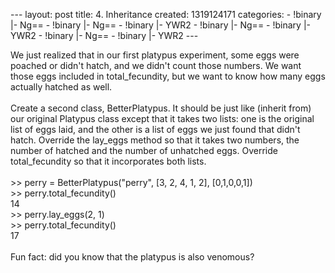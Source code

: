 --- layout: post title: 4. Inheritance created: 1319124171 categories: -
!binary |- Ng== - !binary |- Ng== - !binary |- YWR2 - !binary |- Ng== -
!binary |- YWR2 - !binary |- Ng== - !binary |- YWR2 ---

We just realized that in our first platypus experiment, some eggs were
poached or didn't hatch, and we didn't count those numbers. We want
those eggs included in total\_fecundity, but we want to know how many
eggs actually hatched as well.\
\
Create a second class, BetterPlatypus. It should be just like (inherit
from) our original Platypus class except that it takes two lists: one is
the original list of eggs laid, and the other is a list of eggs we just
found that didn't hatch. Override the lay\_eggs method so that it takes
two numbers, the number of hatched and the number of unhatched eggs.
Override total\_fecundity so that it incorporates both lists.\
\
\>\> perry = BetterPlatypus("perry", [3, 2, 4, 1, 2], [0,1,0,0,1])\
\>\> perry.total\_fecundity()\
14\
\>\> perry.lay\_eggs(2, 1)\
\>\> perry.total\_fecundity()\
17\
\
Fun fact: did you know that the platypus is also venomous?
